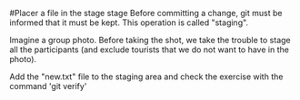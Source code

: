 #Placer a file in the stage stage Before committing a change, git must be informed that it must be kept. This operation is called "staging".

Imagine a group photo. Before taking the shot, we take the trouble to stage all the participants (and exclude tourists that we do not want to have in the photo). 

Add the "new.txt" file to the staging area and check the exercise with the command 'git verify'
